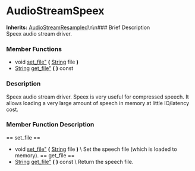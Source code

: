#  AudioStreamSpeex  
**Inherits:** [AudioStreamResampled](class_audiostreamresampled)\\n\\n###  Brief Description  
Speex audio stream driver.
###  Member Functions 
  * void [set_file"](#set_file) **(** [String](class_string) file  **)**
  * [String](class_string) [get_file"](#get_file) **(** **)** const
###  Description  
Speex audio stream driver. Speex is very useful for compressed speech. It allows loading a very large amount of speech in memory at little IO/latency cost.
###  Member Function Description  
==  set_file  ==
  * void [set_file"](#set_file) **(** [String](class_string) file  **)**
\\
Set the speech file (which is loaded to memory).
==  get_file  ==
  * [String](class_string) [get_file"](#get_file) **(** **)** const
\\
Return the speech file.

